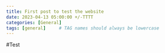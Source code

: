 ```yaml
---
title: First post to test the website
date: 2023-04-13 05:00:00 +/-TTTT
categories: [General]
tags: [general]     # TAG names should always be lowercase
---
```


#Test